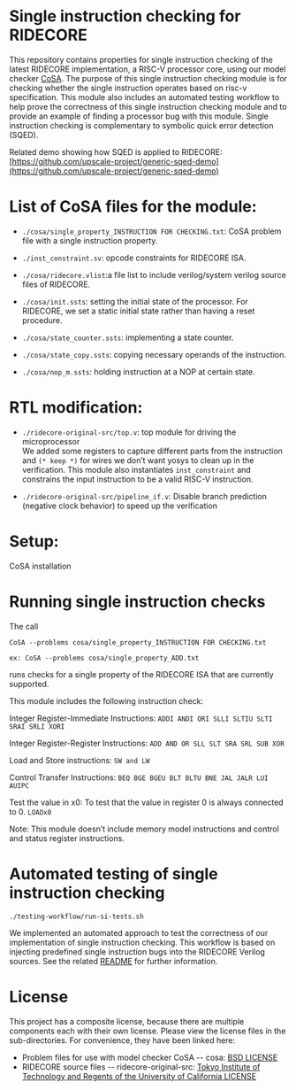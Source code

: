 # Single instruction checking for RIDECORE

This repository contains properties for single instruction checking of
the latest RIDECORE implementation, a RISC-V processor core, using our model checker
[CoSA](https://github.com/cristian-mattarei/CoSA). The purpose of this single instruction checking module is for checking whether the single instruction operates based on risc-v specification. This module also includes an automated testing workflow to help prove the correctness of this single instruction checking module and to provide an example of finding a processor bug with this module. 
Single instruction checking is complementary to symbolic quick error detection (SQED).

Related demo showing how SQED is applied to RIDECORE:
[https://github.com/upscale-project/generic-sqed-demo](https://github.com/upscale-project/generic-sqed-demo)

# List of CoSA files for the module:

* `./cosa/single_property_INSTRUCTION FOR CHECKING.txt`: CoSA problem file with a single instruction property.

* `./inst_constraint.sv`: opcode constraints for RIDECORE ISA.

* `./cosa/ridecore.vlist`:a file list to include verilog/system verilog source files of RIDECORE. 

* `./cosa/init.ssts`: setting the initial state of the processor. For RIDECORE, we set a static initial state rather than having a reset procedure. 

* `./cosa/state_counter.ssts`: implementing a state counter.

* `./cosa/state_copy.ssts`: copying necessary operands of the instruction.

* `./cosa/nop_m.ssts`: holding instruction at a NOP at certain state.

# RTL modification:

* `./ridecore-original-src/top.v`: top module for driving the microprocessor \
We added some registers to capture different parts from the instruction and `(* keep *)` for wires we don’t want yosys to clean up in the verification. This module also instantiates `inst_constraint` and constrains the input instruction to be a valid RISC-V instruction. 

* `./ridecore-original-src/pipeline_if.v`: Disable branch prediction (negative clock behavior) to speed up the verification

# Setup:
CoSA installation 

# Running single instruction checks

The call 

`CoSA --problems cosa/single_property_INSTRUCTION FOR CHECKING.txt`

`ex: CoSA --problems cosa/single_property_ADD.txt`

runs checks for a single property of the RIDECORE ISA that are currently supported.

This module includes the following instruction check: 

Integer Register-Immediate Instructions:
`ADDI ANDI ORI SLLI SLTIU SLTI SRAI SRLI XORI`

Integer Register-Register Instructions:
`ADD AND OR SLL SLT SRA SRL SUB XOR`

Load and Store instructions: 
`SW and LW`

Control Transfer Instructions:
`BEQ BGE BGEU BLT BLTU BNE JAL JALR LUI AUIPC`

Test the value in x0: To test that the value in register 0 is always connected to 0. 
`LOADx0`

Note: This module doesn’t include memory model instructions and control and status register instructions. 

# Automated testing of single instruction checking

`./testing-workflow/run-si-tests.sh`

We implemented an automated approach to test the correctness of our
implementation of single instruction checking. This workflow is based
on injecting predefined single instruction bugs into the RIDECORE
Verilog sources. See the related [README](testing-workflow/README.md)
for further information.

# License
This project has a composite license, because there are multiple components each with their own license. Please view the license files in the sub-directories. For convenience, they have been linked here: 
* Problem files for use with model checker CoSA -- cosa: [BSD LICENSE](./cosa/LICENSE)
* RIDECORE source files -- ridecore-original-src: [Tokyo Institute of Technology and Regents of the University of California LICENSE](./ridecore-original-src/LICENSE)

